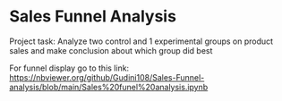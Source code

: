 # Sales Funnel Analysis
Project task: Analyze two control and 1 experimental groups on product sales and make conclusion about which group did best

For funnel display go to this link: https://nbviewer.org/github/Gudini108/Sales-Funnel-analysis/blob/main/Sales%20funel%20analysis.ipynb

